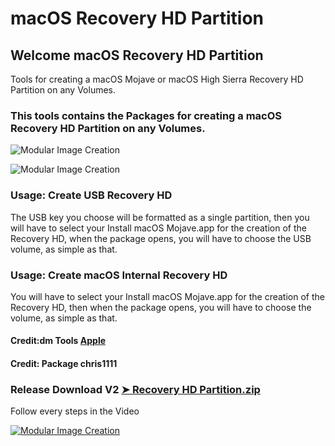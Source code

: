 # macOS Recovery HD Partition

## Welcome  macOS Recovery HD Partition
Tools for creating a macOS Mojave or macOS High Sierra Recovery HD Partition on any Volumes.

### This tools contains the Packages for creating a macOS Recovery HD Partition on any Volumes.

![Modular Image Creation](https://i25.servimg.com/u/f25/18/50/18/69/113.png)

![Modular Image Creation](https://i25.servimg.com/u/f25/18/50/18/69/212.png)

### Usage: Create USB Recovery HD
The USB key you choose will be formatted as a single partition, then you will have to select your Install macOS Mojave.app for the creation of the Recovery HD,
when the package opens, you will have to choose the USB volume, as simple as that.

### Usage: Create macOS Internal Recovery HD
You will have to select your Install macOS Mojave.app for the creation of the Recovery HD, then when the package opens, you will have to choose the volume, as simple as that.

#### Credit:dm Tools [Apple](https://support.apple.com)

#### Credit: Package chris1111

### Release Download V2 [➤ Recovery HD Partition.zip](https://github.com/chris1111/macOS-RecoveryHD-Partition/releases/tag/V2)

Follow every steps in the Video

[![Modular Image Creation](https://i25.servimg.com/u/f25/18/50/18/69/video13.png)](https://youtu.be/sci8axhJ7XA)



